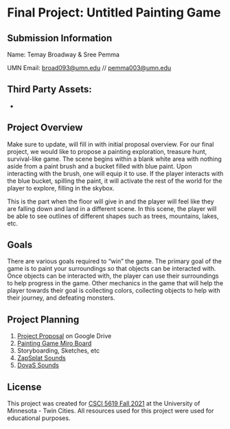# Final Project: Untitled Painting Game


## Submission Information

Name: Temay Broadway & Sree Pemma

UMN Email: broad093@umn.edu // pemma003@umn.edu

Third Party Assets:
-  
-  

## Project Overview

Make sure to update, will fill in with initial proposal overview.
For our final project, we would like to propose a painting exploration, treasure hunt, survival-like game. The scene begins within a blank white area with nothing aside from a paint brush and a bucket filled with blue paint. Upon interacting with the brush, one will equip it to use. If the player interacts with the blue bucket, spilling the paint, it will activate the rest of the world for the player to explore, filling in the skybox.

This is the part when the floor will give in and the player will feel like they are falling down and land in a different scene. In this scene, the player will be able to see outlines of different shapes such as trees, mountains, lakes, etc. 


## Goals

There are various goals required to “win” the game. The primary goal of the game is to paint your surroundings so that objects can be interacted with. Once objects can be interacted with, the player can use their surroundings to help progress in the game. Other mechanics in the game that will help the player towards their goal is collecting colors, collecting objects to help with their journey, and defeating monsters.


## Project Planning

1. [Project Proposal](https://docs.google.com/document/d/1rsH7jm487dvGhBH1pjfRIxznr1u2ky4cdERGmwQGWoc/edit) on Google Drive
2. [Painting Game Miro Board](https://miro.com/app/board/uXjVOeEMkCg=/)
3. Storyboarding, Sketches, etc
4. [ZapSplat Sounds](https://www.zapsplat.com/sound-effect-categories/)
5. [DovaS Sounds](https://dova-s.jp/)

## License

This project was created for [CSCI 5619 Fall 2021](https://canvas.umn.edu/courses/268490) at the University of Minnesota - Twin Cities. All resources used for this project were used for educational purposes.
